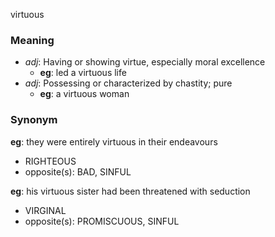 virtuous
### Meaning
+ _adj_: Having or showing virtue, especially moral excellence
    + __eg__: led a virtuous life
+ _adj_: Possessing or characterized by chastity; pure
    + __eg__: a virtuous woman

### Synonym

__eg__: they were entirely virtuous in their endeavours

+ RIGHTEOUS
+ opposite(s): BAD, SINFUL

__eg__: his virtuous sister had been threatened with seduction

+ VIRGINAL
+ opposite(s): PROMISCUOUS, SINFUL


